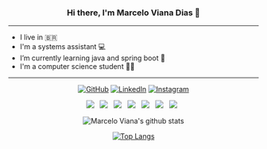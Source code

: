 <h3 align="center">Hi there, I'm Marcelo Viana Dias 👋</h3>

<hr>

-  I live in :brazil: 
-  I'm a systems assistant :computer:
-  I’m currently learning java and spring boot :leaves:
-  I'm a computer science student :student:

<hr>

<p align="center">
	<a href="https://github.com/pacatovisk"><img src="https://img.icons8.com/bubbles/50/000000/github.png" alt="GitHub"/></a>
	<a href="https://www.linkedin.com/in/nome/"><img src="https://img.icons8.com/bubbles/50/000000/linkedin.png" alt="LinkedIn"/></a>
	<a href="https://www.instagram.com/pacatovisk/"><img src="https://img.icons8.com/bubbles/50/000000/instagram.png" alt="Instagram"/></a>
</p>


<p align="center">
  <img src="https://img.shields.io/badge/HTML%20-%23F7DF1E.svg?&style=for-the-badge&color=E34F26" />&nbsp;&nbsp;
  <img src="https://img.shields.io/badge/css%20-%23F7DF1E.svg?&style=for-the-badge&color=5BA8EE" />&nbsp;&nbsp;
  <img src="https://img.shields.io/badge/JavaScript%20-%23F7DF1E.svg?&style=for-the-badge&color=F7DF1E" />&nbsp;&nbsp;
  <img src="https://img.shields.io/badge/Angular%20-%23F7DF1E.svg?&style=for-the-badge&color=DD0031" />&nbsp;&nbsp;
  <img src="https://img.shields.io/badge/Bootstrap%20-%23F7DF1E.svg?&style=for-the-badge&color=7044A3" />&nbsp;&nbsp;
  <img src="https://img.shields.io/badge/Java%20-%23F7DF1E.svg?&style=for-the-badge&color=F7DF1E" />&nbsp;&nbsp;
  <img src="https://img.shields.io/badge/Git flow%20-%23F7DF1E.svg?&style=for-the-badge&color=000" />&nbsp;&nbsp;
</p>

<div align="center">
  
   ![Marcelo Viana's github stats](https://github-readme-stats.vercel.app/api?username=pacatovisk&show_icons=true&theme=dark)
  
   [![Top Langs](https://github-readme-stats.vercel.app/api/top-langs/?username=pacatovisk&theme=dark)](https://github.com/pacatovisk/github-readme-stats)
   
</div>
   
  
<!--
**Pacatovisk/Pacatovisk** is a ✨ _special_ ✨ repository because its `README.md` (this file) appears on your GitHub profile.

Here are some ideas to get you started:

- 🔭 I’m currently working on ...
- 🌱 I’m currently learning ...
- 👯 I’m looking to collaborate on ...
- 🤔 I’m looking for help with ...
- 💬 Ask me about ...
- 📫 How to reach me: ...
- 😄 Pronouns: ...
- ⚡ Fun fact: ...
-->

